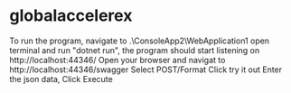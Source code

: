 # globalaccelerex
To run the program,
navigate to .\ConsoleApp2\WebApplication1
open terminal and run "dotnet run", the program should start listening on http://localhost:44346/
Open your browser and navigat to http://localhost:44346/swagger
Select POST/Format
Click try it out
Enter the json data, Click Execute
